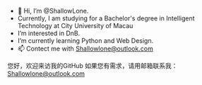 - 👋 Hi, I’m @ShallowLone.
- Currently, I am studying for a Bachelor's degree in Intelligent Technology at City University of Macau
- I’m interested in DnB.
- I’m currently learning Python and Web Design.
- 📫 Contect me with Shallowlone@outlook.com

您好，欢迎来访我的GitHub 如果您有需求，请用邮箱联系我：Shallowlone@outlook.com
<!---
ShallowLone/ShallowLone is a ✨ special ✨ repository because its `README.md` (this file) appears on your GitHub profile.
You can click the Preview link to take a look at your changes.
--->

